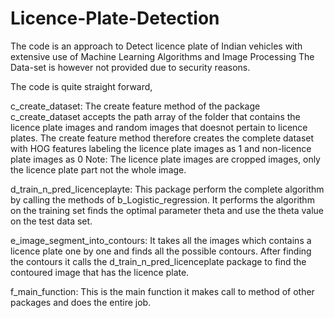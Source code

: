 # Licence-Plate-Detection
The code is an approach to Detect licence plate of Indian vehicles with extensive use of Machine Learning Algorithms and Image Processing
The Data-set is however not provided due to security reasons. 

The code is quite straight forward, 

c_create_dataset:
The create feature method of the package c_create_dataset accepts the path array of the folder that contains the licence plate images and random images that doesnot pertain to licence plates.
The create feature method therefore creates the complete dataset with HOG features labeling the licence plate images as 1 and non-licence plate images as 0
Note: The licence plate images are cropped images, only the licence plate part not the whole image.

d_train_n_pred_licenceplayte:
This package perform the complete algorithm by calling the methods of b_Logistic_regression. 
It performs the algorithm on the training set finds the optimal parameter theta and use the theta value on the test data set. 

e_image_segment_into_contours:
It takes all the images which contains a licence plate one by one and finds all the possible contours.
After finding the contours it calls the d_train_n_pred_licenceplate package to find the contoured image that has the licence plate.

f_main_function:
This is the main function it makes call to method of other packages and does the entire job.
